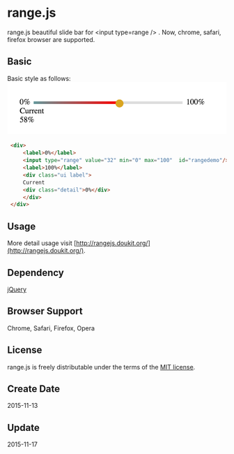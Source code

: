 # range.js
range.js beautiful slide bar for &lt;input type=range /&gt; . Now, chrome, safari, firefox browser are supported.

## Basic
Basic style as follows:
![](image/basic.png "basic style")

```html
 <div>
     <label>0%</label>
     <input type="range" value="32" min="0" max="100"  id="rangedemo"/>
     <label>100%</label>
     <div class="ui label">
     Current
     <div class="detail">0%</div>
     </div>
 </div>
```

## Usage
More detail usage visit [http://rangejs.doukit.org/](http://rangejs.doukit.org/).

## Dependency
[jQuery](https://jquery.com/)

## Browser Support
Chrome, Safari, Firefox, Opera

## License 
range.js is freely distributable under the terms of the [MIT license](./LICENSE).

## Create Date
2015-11-13

## Update
2015-11-17